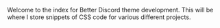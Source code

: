 Welcome to the index for Better Discord theme development. This will be where I store snippets of CSS code for various different projects.
